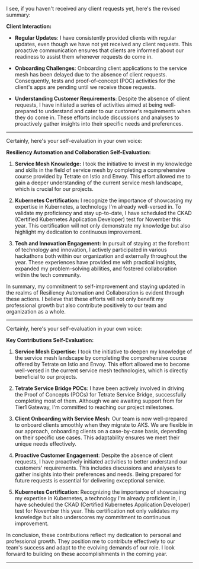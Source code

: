 I see, if you haven't received any client requests yet, here's the revised summary:

**Client Interaction:**
- **Regular Updates**: I have consistently provided clients with regular updates, even though we have not yet received any client requests. This proactive communication ensures that clients are informed about our readiness to assist them whenever requests do come in.

- **Onboarding Challenges**: Onboarding client applications to the service mesh has been delayed due to the absence of client requests. Consequently, tests and proof-of-concept (POC) activities for the client's apps are pending until we receive those requests.

- **Understanding Customer Requirements**: Despite the absence of client requests, I have initiated a series of activities aimed at being well-prepared to understand and cater to our customer's requirements when they do come in. These efforts include discussions and analyses to proactively gather insights into their specific needs and preferences.

-------------------------------------------------------------------------------------------------------------

Certainly, here's your self-evaluation in your own voice:

**Resiliency Automation and Collaboration Self-Evaluation:**

1. **Service Mesh Knowledge:** I took the initiative to invest in my knowledge and skills in the field of service mesh by completing a comprehensive course provided by Tetrate on Istio and Envoy. This effort allowed me to gain a deeper understanding of the current service mesh landscape, which is crucial for our projects.

2. **Kubernetes Certification:** I recognize the importance of showcasing my expertise in Kubernetes, a technology I'm already well-versed in. To validate my proficiency and stay up-to-date, I have scheduled the CKAD (Certified Kubernetes Application Developer) test for November this year. This certification will not only demonstrate my knowledge but also highlight my dedication to continuous improvement.

3. **Tech and Innovation Engagement:** In pursuit of staying at the forefront of technology and innovation, I actively participated in various hackathons both within our organization and externally throughout the year. These experiences have provided me with practical insights, expanded my problem-solving abilities, and fostered collaboration within the tech community.

In summary, my commitment to self-improvement and staying updated in the realms of Resiliency Automation and Collaboration is evident through these actions. I believe that these efforts will not only benefit my professional growth but also contribute positively to our team and organization as a whole.


-----------------------------------------------------------------------------------------------------------------

Certainly, here's your self-evaluation in your own voice:

**Key Contributions Self-Evaluation:**

1. **Service Mesh Expertise**: I took the initiative to deepen my knowledge of the service mesh landscape by completing the comprehensive course offered by Tetrate on Istio and Envoy. This effort allowed me to become well-versed in the current service mesh technologies, which is directly beneficial to our projects.

2. **Tetrate Service Bridge POCs**: I have been actively involved in driving the Proof of Concepts (POCs) for Tetrate Service Bridge, successfully completing most of them. Although we are awaiting support from <Team Dash> for Tier1 Gateway, I'm committed to reaching our project milestones.

3. **Client Onboarding with Service Mesh**: Our team is now well-prepared to onboard clients smoothly when they migrate to AKS. We are flexible in our approach, onboarding clients on a case-by-case basis, depending on their specific use cases. This adaptability ensures we meet their unique needs effectively.

4. **Proactive Customer Engagement**: Despite the absence of client requests, I have proactively initiated activities to better understand our customers' requirements. This includes discussions and analyses to gather insights into their preferences and needs. Being prepared for future requests is essential for delivering exceptional service.

5. **Kubernetes Certification**: Recognizing the importance of showcasing my expertise in Kubernetes, a technology I'm already proficient in, I have scheduled the CKAD (Certified Kubernetes Application Developer) test for November this year. This certification not only validates my knowledge but also underscores my commitment to continuous improvement.

In conclusion, these contributions reflect my dedication to personal and professional growth. They position me to contribute effectively to our team's success and adapt to the evolving demands of our role. I look forward to building on these accomplishments in the coming year.

------------------------------------------------------------------------------------------------------
